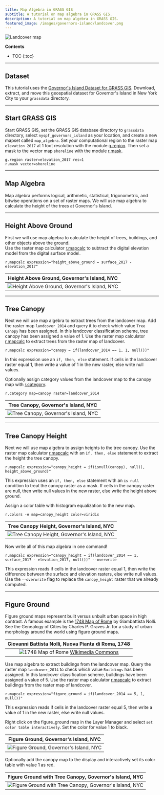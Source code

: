 ```yaml
---
title: Map Algebra in GRASS GIS
subtitle: A tutorial on map algebra in GRASS GIS.
description: A tutorial on map algebra in GRASS GIS.
featured_image: /images/governors-island/landcover.png
---
```


![Landcover map](/images/governors-island/landcover.png)

**Contents**
* TOC
{:toc}

---

## Dataset
This tutorial uses the
[Governor's Island Dataset for GRASS GIS](https://zenodo.org/record/3940780/files/nyspf_govenors_island.zip?download=1).
Download, extract, and move this geospatial dataset
for Governor's Island in New York City
to your `grassdata` directory.

---

## Start GRASS GIS
Start GRASS GIS,
set the GRASS GIS database directory to `grassdata` directory,
select `nyspf_governors_island` as your location,
and create a new mapset called `map_algebra`.
Set your computational region
to the raster map `elevation_2017` at 1 foot resolution with the module
[g.region](https://grass.osgeo.org/grass-stable/manuals/g.region.html).
Then set a mask to the vector map `shoreline` with the module
[r.mask](https://grass.osgeo.org/grass-stable/manuals/r.mask.html).
```
g.region raster=elevation_2017 res=1
r.mask vector=shoreline
```

---

## Map Algebra
Map algebra performs
logical, arithmetic, statistical, trigonometric, and bitwise operations
on a set of raster maps.
We will use map algebra to calculate the height of the trees
at Governor's Island.

---

## Height Above Ground

First we will use map algebra to calculate
the height of trees, buildings, and other objects above the ground.  
Use the raster map calculator
[r.mapcalc](https://grass.osgeo.org/grass-stable/manuals/r.mapcalc.html)
to subtract the digital elevation model from the digital surface model.
```
r.mapcalc expression="height_above_ground = surface_2017 - elevation_2017"
```

| Height Above Ground, Governor's Island, NYC |
|:---:|
| ![Height Above Ground, Governor's Island, NYC](/images/governors-island/height-above-ground.png) |

---

## Tree Canopy

Next we will use map algebra to extract trees from the landcover map.
Add the raster map `landcover_2014`
and query it to check which value `Tree Canopy` has been assigned.
In this landcover classification scheme,
tree canopy has been assigned a value of 1.
Use the raster map calculator
[r.mapcalc](https://grass.osgeo.org/grass-stable/manuals/r.mapcalc.html)
to extract trees from the raster map of landcover.
```
r.mapcalc expression="canopy = if(landcover_2014 == 1, 1, null())"
```
In this expression use an `if, then, else` statement.
If cells in the landcover raster equal 1,
then write a value of 1 in the new raster,
else write null values.

Optionally assign category values
from the landcover map to the canopy map with
[r.category](https://grass.osgeo.org/grass-stable/manuals/r.category.html).
```
r.category map=canopy raster=landcover_2014
```

| Tree Canopy,  Governor's Island, NYC |
|:---:|
| ![Tree Canopy,  Governor's Island, NYC](/images/governors-island/tree-canopy.png) |

---

## Tree Canopy Height

Next we will use map algebra to assign heights to the tree canopy.
Use the raster map calculator
[r.mapcalc](https://grass.osgeo.org/grass-stable/manuals/r.mapcalc.html)
with an `if, then, else` statement to extract the height the tree canopy.
```
r.mapcalc expression="canopy_height = if(isnull(canopy), null(), height_above_ground)"
```
This expression uses an `if, then, else` statement with an `is null` condition
to treat the canopy raster as a mask.
If cells in the canopy raster are null,
then write null values in the new raster,
else write the height above ground.

Assign a color table with histogram equalization to the new map.
```
r.colors -e map=canopy_height color=viridis
```

| Tree Canopy Height,  Governor's Island, NYC |
|:---:|
| ![Tree Canopy Height,  Governor's Island, NYC](/images/governors-island/canopy-height.png) |

Now write all of this map algebra in one command!
```
r.mapcalc expression="canopy_height = if(landcover_2014 == 1, surface_2017 - elevation_2017, null())" --overwrite
```
This expression reads
if cells in the landcover raster equal 1,
then write the difference between the surface and elevation rasters,
else write null values.
Use the `--overwrite` flag to replace the `canopy_height` raster
that we already computed.

---

## Figure Ground

Figure ground maps represent built versus unbuilt urban space
in high contrast.
A famous example is the [1748 Map of Rome](https://commons.wikimedia.org/wiki/Nuova_Topografia_di_Roma_di_Giovanni_Battista_Nolli_(1748))
by Giambattista Nolli.
See the Genealogy of Cities by Charles P. Graves Jr.
for a study of urban morphology around the world
using figure ground maps.

| Giovanni Battista Nolli, Nuova Pianta di Roma, 1748 |
|:---:|
| ![1748 Map of Rome](/images/governors-island/nolli-rome.jpg) [Wikimedia Commons](https://commons.wikimedia.org/wiki/File:Giovanni_Battista_Nolli-Nuova_Pianta_di_Roma_(1748)_05-12.JPG) |

Use map algebra to extract buildings from the landcover map.
Query the raster map `landcover_2014`
to check which value `Buildings` has been assigned.
In this landcover classification scheme,
buildings have been assigned a value of 5.
Use the raster map calculator
[r.mapcalc](https://grass.osgeo.org/grass-stable/manuals/r.mapcalc.html)
to extract buildings from the raster map of landcover.
```
r.mapcalc expression="figure_ground = if(landcover_2014 == 5, 1, null())"
```
This expression reads if cells in the landcover raster equal 5,
then write a value of 1 in the new raster,
else write null values.

Right click on the figure_ground map in the Layer Manager
and select `set color table interactively`.
Set the color for value 1 to black.

| Figure Ground,  Governor's Island, NYC |
|:---:|
| ![Figure Ground,  Governor's Island, NYC](/images/governors-island/figure-ground.png) |

Optionally add the canopy map to the display
and interactively set its color table
with value 1 as red.

| Figure Ground with Tree Canopy,  Governor's Island, NYC |
|:---:|
| ![Figure Ground with Tree Canopy,  Governor's Island, NYC](/images/governors-island/figure-ground-with-canopy.png) |
